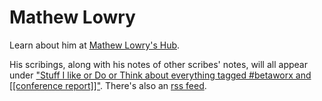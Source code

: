 # Mathew Lowry

Learn about him at [Mathew Lowry's Hub](https://myhub.ai/@mathewlowry/about/). 

His scribings, along with his notes of other scribes' notes, will all appear under ["Stuff I like or Do or Think about everything tagged #betaworx and [[conference report]]"](https://myhub.ai/@mathewlowry/?tags=conference+report&types=like&types=do&types=think&timeframe=anytime&quality=all&tags=betaworx). There's also an [rss feed](https://myhub.ai/rss/@mathewlowry/?tags=conference+report&types=like&types=do&types=think&timeframe=anytime&quality=all&tags=betaworx).  

